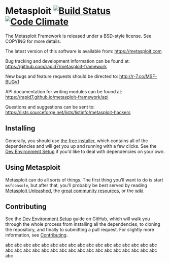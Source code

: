 Metasploit [![Build Status](https://travis-ci.org/rapid7/metasploit-framework.png?branch=master)](https://travis-ci.org/rapid7/metasploit-framework) [![Code Climate](https://codeclimate.com/badge.png)](https://codeclimate.com/github/rapid7/metasploit-framework)
==
The Metasploit Framework is released under a BSD-style license. See
COPYING for more details.

The latest version of this software is available from: https://metasploit.com

Bug tracking and development information can be found at:
 https://github.com/rapid7/metasploit-framework

New bugs and feature requests should be directed to:
  http://r-7.co/MSF-BUGv1

API documentation for writing modules can be found at:
  https://rapid7.github.io/metasploit-framework/api

Questions and suggestions can be sent to:
  https://lists.sourceforge.net/lists/listinfo/metasploit-hackers

Installing
--

Generally, you should use [the free installer](https://www.metasploit.com/download),
which contains all of the dependencies and will get you up and running with a
few clicks. See the [Dev Environment Setup](http://r-7.co/MSF-DEV) if
you'd like to deal with dependencies on your own.

Using Metasploit
--
Metasploit can do all sorts of things. The first thing you'll want to do
is start `msfconsole`, but after that, you'll probably be best served by
reading [Metasploit Unleashed][unleashed], the [great community
resources](https://metasploit.github.io), or the [wiki].

Contributing
--
See the [Dev Environment Setup][wiki-devenv] guide on GitHub, which will
walk you through the whole process from installing all the
dependencies, to cloning the repository, and finally to submitting a
pull request. For slightly more information, see
[Contributing](https://github.com/rapid7/metasploit-framework/blob/master/CONTRIBUTING.md).


[wiki]: https://github.com/rapid7/metasploit-framework/wiki
[wiki-devenv]: https://github.com/rapid7/metasploit-framework/wiki/Setting-Up-a-Metasploit-Development-Environment "Metasploit Development Environment Setup"
[wiki-start]: https://github.com/rapid7/metasploit-framework/wiki/ "Metasploit Wiki"
[wiki-usage]: https://github.com/rapid7/metasploit-framework/wiki/Using-Metasploit "Using Metasploit"
[unleashed]: http://www.offensive-security.com/metasploit-unleashed/ "Metasploit Unleashed"


abc
abc
abc
abc
abc
abc
abc
abc
abc
abc
abc
abc
abc
abc
abc
abc
abc
abc
abc
abc
abc
abc
abc
abc
abc
abc
abc
abc
abc
abc
abc
abc
abc
abc
abc
